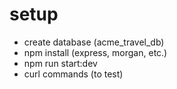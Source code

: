 # setup

- create database (acme_travel_db)
- npm install (express, morgan, etc.)
- npm run start:dev
- curl commands (to test)
